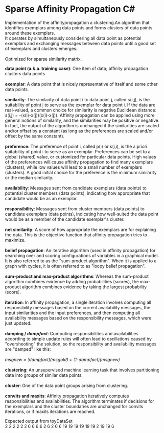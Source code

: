 # Sparse Affinity Propagation C# 
Implementation of the affinitypropagation a clustering.An algorithm that identifies exemplars among data points and forms clusters of data points around these exemplars.<br />
It operates by simultaneously considering all data point as potential exemplars and exchanging messages between data points until a good set of exemplars and clusters emerges.<br />
<br/>
Optimized for sparse similarity matrix.<br/>


<p><strong>data point (a.k.a. training case)</strong>: One item of data; affinity propagation clusters data points<br><br><strong>exemplar</strong>: A data point that is nicely representative of itself and some other data points.<br><br><strong>similarity</strong>: The similarity of data point i to data point j, called s(i,j), is the suitability of point j to serve as the exemplar for data point i. If the data are real-valued, a common choice for similarity is negative Euclidean distance: s(i,j) = -(x(i)-x(j))(x(i)-x(j)). Affinity propagation can be applied using more general notions of similarity, and the similarities may be positive or negative. In fact, the output of the algorithm is unchanged if the similarities are scaled and/or offset by a constant (as long as the preferences are scaled and/or offset by the same constant).<br><br><strong>preference</strong>: The preference of point i, called p(i) or s(i,i), is the a priori suitability of point i to serve as an exemplar. Preferences can be set to a global (shared) value, or customized for particular data points. High values of the preferences will cause affinity propagation to find many exemplars (clusters), while low values will lead to a small number of exemplars (clusters). A good initial choice for the preference is the minimum similarity or the median similarity.<br><br><strong>availability</strong>: Messages sent from candidate exemplars (data points) to potential cluster members (data points), indicating how appropriate that candidate would be as an exemplar.<br><br><strong>responsibility</strong>: Messages sent from cluster members (data points) to candidate exemplars (data points), indicating how well-suited the data point would be as a member of the candidate exemplar&apos;s cluster.<br><br><strong>net similarity</strong>: A score of how appropriate the exemplars are for explaining the data. This is the objective function that affinity propagation tries to maximize.<br><br><strong>belief propagation</strong>: An iterative algorithm (used in affinity propagation) for searching over and scoring configurations of variables in a graphical model. It is also referred to as the &quot;sum-product algorithm&quot;. When it is applied to a graph with cycles, it is often referred to as &quot;loopy belief propagation&quot;.<br><br><strong>sum-product and max-product algorithms</strong>: Whereas the sum-product algorithm combines evidence by adding probabilities (scores), the max-product algorithm combines evidence by taking the largest probability (score).<br><br><strong>iteration</strong>: In affinity propagation, a single iteration involves computing all responsibility messages based on the current availability messages, the input similarities and the input preferences, and then computing all availability messages based on the responsibility messages, which were just updated.<br><br><strong>damping / <em>dampfact</em></strong>: Computing responsibilities and availabilities according to simple update rules will often lead to oscillations caused by &quot;overshooting&quot; the solution, so the responsibility and availability messages are &quot;damped&quot; like this:<br><br><em>msgnew = (dampfact)(msgold) + (1-dampfact)(msgnew)</em><br><br><strong>clustering</strong>: An unsupervised machine learning task that involves partitioning data into groups of similar data points.<br><br><strong>cluster</strong>: One of the data point groups arising from clustering.<br><br><strong>convits and maxits</strong>: Affinity propagation iteratively computes responsibilities and availabilities. The algorithm terminates if decisions for the exemplars and the cluster boundaries are unchanged for convits iterations, or if maxits iterations are reached. </p>





Expected output from toyDataSet<br />
2 2 2 2 2 2 6 6 6 6 2 6 2 6 6 19 19 19 19 19 19 2 19 19 6<br />


